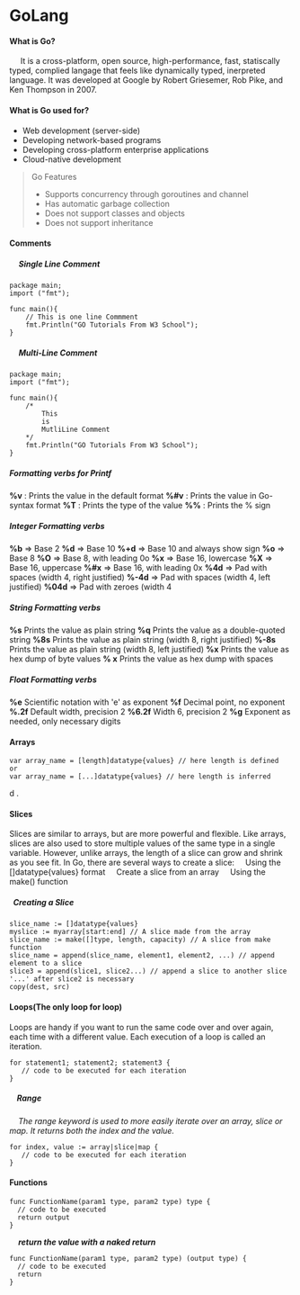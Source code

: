 # GoLang

#### What is Go?
&nbsp;&nbsp;&nbsp;&nbsp; It is a cross-platform, open source, high-performance, fast, statiscally typed, complied langage that feels like dynamically typed, inerpreted language. It was developed at Google by Robert Griesemer, Rob Pike, and Ken Thompson in 2007.

#### What is Go used for?
* Web development (server-side)
* Developing network-based programs
* Developing cross-platform enterprise applications
* Cloud-native development 
> Go Features
>* Supports concurrency through goroutines and channel
>* Has automatic garbage collection
>* Does not support classes and objects
>* Does not support inheritance
>&nbsp;


#### Comments 
##### &nbsp;&nbsp;&nbsp;&nbsp; Single Line Comment
```
package main;
import ("fmt");

func main(){
    // This is one line Commment
    fmt.Println("GO Tutorials From W3 School");
}
```
##### &nbsp;&nbsp;&nbsp;&nbsp; Multi-Line Comment
```
package main;
import ("fmt");

func main(){
    /*
        This
        is 
        MutliLine Comment
    */
    fmt.Println("GO Tutorials From W3 School");
}
```

##### Formatting verbs for Printf
**%v**	: Prints the value in the default format
**%#v**	: Prints the value in Go-syntax format
**%T**	: Prints the type of the value
**%%**	: Prints the % sign


##### Integer Formatting verbs
**%b**	=> Base 2
**%d**	=> Base 10
**%+d**	=> Base 10 and always show sign
**%o**	=> Base 8
**%O**	=> Base 8, with leading 0o
**%x**	=> Base 16, lowercase
**%X**	=> Base 16, uppercase
**%#x**	=> Base 16, with leading 0x
**%4d**	=> Pad with spaces (width 4, right justified)
**%-4d** => Pad with spaces (width 4, left justified)
**%04d** => Pad with zeroes (width 4

##### String Formatting verbs
**%s**	Prints the value as plain string
**%q**	Prints the value as a double-quoted string
**%8s**	Prints the value as plain string (width 8, right justified)
**%-8s**	Prints the value as plain string (width 8, left justified)
**%x**	Prints the value as hex dump of byte values
**% x**	Prints the value as hex dump with spaces

##### Float Formatting verbs
**%e**	Scientific notation with 'e' as exponent
**%f**	Decimal point, no exponent
**%.2f**	Default width, precision 2
**%6.2f**	Width 6, precision 2
**%g**	Exponent as needed, only necessary digits


#### Arrays
```
var array_name = [length]datatype{values} // here length is defined
or
var array_name = [...]datatype{values} // here length is inferred
```
d .
#### Slices
Slices are similar to arrays, but are more powerful and flexible.
Like arrays, slices are also used to store multiple values of the same type in a single variable.
However, unlike arrays, the length of a slice can grow and shrink as you see fit.
In Go, there are several ways to create a slice:
&nbsp;&nbsp;&nbsp;&nbsp;Using the []datatype{values} format
&nbsp;&nbsp;&nbsp;&nbsp;Create a slice from an array
&nbsp;&nbsp;&nbsp;&nbsp;Using the make() function

##### &nbsp;&nbsp;Creating a Slice
```
slice_name := []datatype{values}
myslice := myarray[start:end] // A slice made from the array
slice_name := make([]type, length, capacity) // A slice from make function
slice_name = append(slice_name, element1, element2, ...) // append element to a slice
slice3 = append(slice1, slice2...) // append a slice to another slice  
'...' after slice2 is necessary 
copy(dest, src)
```

#### Loops(The only loop for loop)
Loops are handy if you want to run the same code over and over again, each time with a different value.
Each execution of a loop is called an iteration. 
```
for statement1; statement2; statement3 {
   // code to be executed for each iteration
}
```
##### &nbsp;&nbsp;&nbsp; Range
&nbsp;&nbsp;&nbsp;&nbsp;_The range keyword is used to more easily iterate over an array, slice or map. It returns both the index and the value._
```
for index, value := array|slice|map {
   // code to be executed for each iteration
}
```


#### Functions 
```
func FunctionName(param1 type, param2 type) type {
  // code to be executed
  return output
}
```
&nbsp;&nbsp;&nbsp; ***return the value with a naked return***
```
func FunctionName(param1 type, param2 type) (output type) {
  // code to be executed
  return 
}
```
